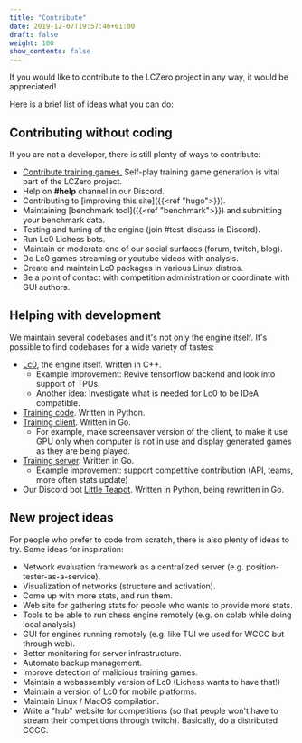 ```yaml
---
title: "Contribute"
date: 2019-12-07T19:57:46+01:00
draft: false
weight: 100
show_contents: false
---
```


If you would like to contribute to the LCZero project in any way, it would be
appreciated!

Here is a brief list of ideas what you can do:

## Contributing without coding

If you are not a developer, there is still plenty of ways to contribute:

* [Contribute training games.](https://github.com/LeelaChessZero/lc0/wiki/Contributing-Training-Games)
Self-play training game generation is vital part of the LCZero project.
* Help on **#help** channel in our Discord.
* Contributing to [improving this site]({{<ref "hugo">}}).
* Maintaining [benchmark tool]({{<ref "benchmark">}}) and submitting your
  benchmark data.
* Testing and tuning of the engine (join #test-discuss in Discord).
* Run Lc0 Lichess bots.
* Maintain or moderate one of our social surfaces (forum, twitch, blog).
* Do Lc0 games streaming or youtube videos with analysis.
* Create and maintain Lc0 packages in various Linux distros.
* Be a point of contact with competition administration or coordinate with GUI
  authors.

## Helping with development

We maintain several codebases and it's not only the engine itself.
It's possible to find codebases for a wide variety of tastes:

* [Lc0](https://github.com/LeelaChessZero/lc0), the engine itself. Written in C++.
    * Example improvement: Revive tensorflow backend and look into support of TPUs.
    * Another idea: Investigate what is needed for Lc0 to be IDeA compatible.
* [Training code](https://github.com/LeelaChessZero/lczero-training). Written in Python.
* [Training client](https://github.com/LeelaChessZero/lczero-client). Written in Go.
    * For example, make screensaver version of the client, to make it use GPU only when
    computer is not in use and display generated games as they are being played.
* [Training server](https://github.com/LeelaChessZero/lczero-server). Written in Go.
    * Example improvement: support competitive contribution (API, teams, more often stats update)
* Our Discord bot [Little Teapot](https://github.com/LeelaChessZero/little-teapot).
Written in Python, being rewritten in Go.

## New project ideas

For people who prefer to code from scratch, there is also plenty of ideas to try.
Some ideas for inspiration:

* Network evaluation framework as a centralized server (e.g. position-tester-as-a-service).
* Visualization of networks (structure and activation).
* Come up with more stats, and run them.
* Web site for gathering stats for people who wants to provide more stats.
* Tools to be able to run chess engine remotely (e.g. on colab while doing local analysis)
* GUI for engines running remotely (e.g. like TUI we used for WCCC but through web).
* Better monitoring for server infrastructure.
* Automate backup management.
* Improve detection of malicious training games.
* Maintain a webassembly version of Lc0 (Lichess wants to have that!)
* Maintain a version of Lc0 for mobile platforms.
* Maintain Linux / MacOS compilation.
* Write a "hub" website for competitions (so that people won't have to stream
their competitions through twitch). Basically, do a distributed CCCC.
